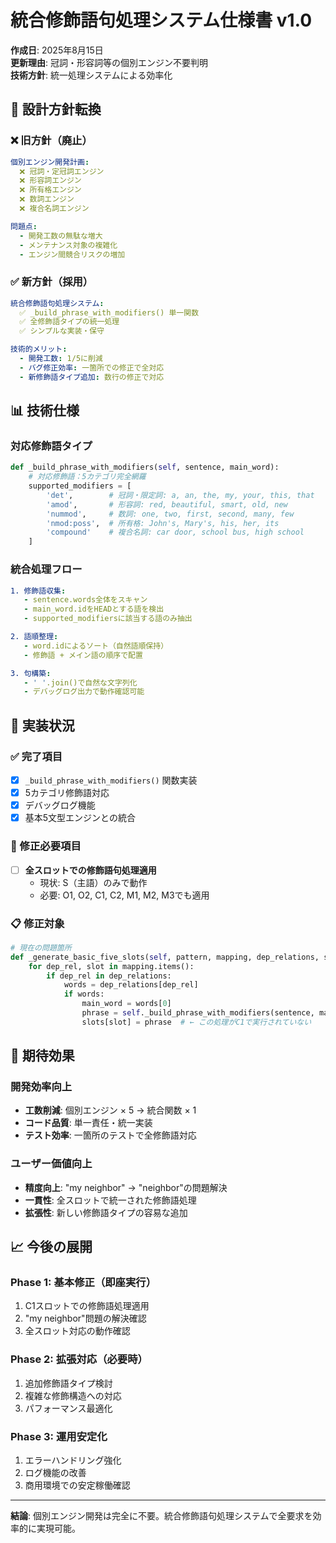 # 統合修飾語句処理システム仕様書 v1.0

**作成日**: 2025年8月15日  
**更新理由**: 冠詞・形容詞等の個別エンジン不要判明  
**技術方針**: 統一処理システムによる効率化

## 🎯 **設計方針転換**

### **❌ 旧方針（廃止）**
```yaml
個別エンジン開発計画:
  ❌ 冠詞・定冠詞エンジン
  ❌ 形容詞エンジン  
  ❌ 所有格エンジン
  ❌ 数詞エンジン
  ❌ 複合名詞エンジン

問題点:
  - 開発工数の無駄な増大
  - メンテナンス対象の複雑化
  - エンジン間競合リスクの増加
```

### **✅ 新方針（採用）**
```yaml
統合修飾語句処理システム:
  ✅ _build_phrase_with_modifiers() 単一関数
  ✅ 全修飾語タイプの統一処理
  ✅ シンプルな実装・保守

技術的メリット:
  - 開発工数: 1/5に削減
  - バグ修正効率: 一箇所での修正で全対応
  - 新修飾語タイプ追加: 数行の修正で対応
```

## 📊 **技術仕様**

### **対応修飾語タイプ**
```python
def _build_phrase_with_modifiers(self, sentence, main_word):
    # 対応修飾語：5カテゴリ完全網羅
    supported_modifiers = [
        'det',        # 冠詞・限定詞: a, an, the, my, your, this, that
        'amod',       # 形容詞: red, beautiful, smart, old, new
        'nummod',     # 数詞: one, two, first, second, many, few  
        'nmod:poss',  # 所有格: John's, Mary's, his, her, its
        'compound'    # 複合名詞: car door, school bus, high school
    ]
```

### **統合処理フロー**
```yaml
1. 修飾語収集:
   - sentence.words全体をスキャン
   - main_word.idをHEADとする語を検出
   - supported_modifiersに該当する語のみ抽出

2. 語順整理:
   - word.idによるソート（自然語順保持）
   - 修飾語 + メイン語の順序で配置

3. 句構築:
   - ' '.join()で自然な文字列化
   - デバッグログ出力で動作確認可能
```

## 🚀 **実装状況**

### **✅ 完了項目**
- [x] `_build_phrase_with_modifiers()` 関数実装
- [x] 5カテゴリ修飾語対応
- [x] デバッグログ機能
- [x] 基本5文型エンジンとの統合

### **🔄 修正必要項目**
- [ ] **全スロットでの修飾語句処理適用**
  - 現状: S（主語）のみで動作
  - 必要: O1, O2, C1, C2, M1, M2, M3でも適用

### **📋 修正対象**
```python
# 現在の問題箇所
def _generate_basic_five_slots(self, pattern, mapping, dep_relations, sentence):
    for dep_rel, slot in mapping.items():
        if dep_rel in dep_relations:
            words = dep_relations[dep_rel]
            if words:
                main_word = words[0]
                phrase = self._build_phrase_with_modifiers(sentence, main_word)
                slots[slot] = phrase  # ← この処理がC1で実行されていない
```

## 🎯 **期待効果**

### **開発効率向上**
- **工数削減**: 個別エンジン × 5 → 統合関数 × 1
- **コード品質**: 単一責任・統一実装
- **テスト効率**: 一箇所のテストで全修飾語対応

### **ユーザー価値向上**  
- **精度向上**: "my neighbor" → "neighbor"の問題解決
- **一貫性**: 全スロットで統一された修飾語処理
- **拡張性**: 新しい修飾語タイプの容易な追加

## 📈 **今後の展開**

### **Phase 1: 基本修正（即座実行）**
1. C1スロットでの修飾語処理適用
2. "my neighbor"問題の解決確認
3. 全スロット対応の動作確認

### **Phase 2: 拡張対応（必要時）**
1. 追加修飾語タイプ検討
2. 複雑な修飾構造への対応
3. パフォーマンス最適化

### **Phase 3: 運用安定化**
1. エラーハンドリング強化
2. ログ機能の改善
3. 商用環境での安定稼働確認

---

**結論**: 個別エンジン開発は完全に不要。統合修飾語句処理システムで全要求を効率的に実現可能。

